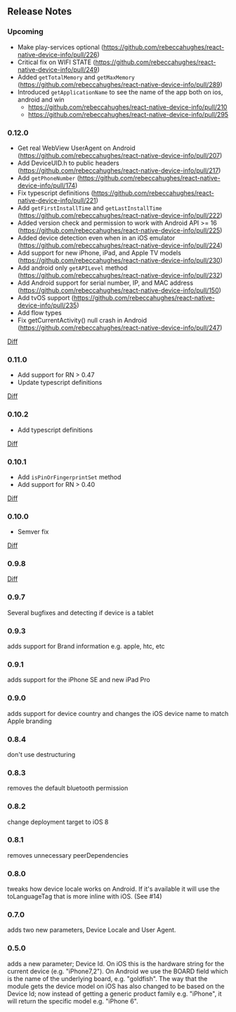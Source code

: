 ## Release Notes

### Upcoming

- Make play-services optional (https://github.com/rebeccahughes/react-native-device-info/pull/226)
- Critical fix on WIFI STATE (https://github.com/rebeccahughes/react-native-device-info/pull/249)
- Added `getTotalMemory` and `getMaxMemory` (https://github.com/rebeccahughes/react-native-device-info/pull/289)
- Introduced `getApplicationName` to see the name of the app both on ios, android and win
  - https://github.com/rebeccahughes/react-native-device-info/pull/210
  - https://github.com/rebeccahughes/react-native-device-info/pull/295

### 0.12.0

- Get real WebView UserAgent on Android (https://github.com/rebeccahughes/react-native-device-info/pull/207)
- Add DeviceUID.h to public headers (https://github.com/rebeccahughes/react-native-device-info/pull/217)
- Add `getPhoneNumber` (https://github.com/rebeccahughes/react-native-device-info/pull/174)
- Fix typescript definitions (https://github.com/rebeccahughes/react-native-device-info/pull/221)
- Add `getFirstInstallTime` and `getLastInstallTime` (https://github.com/rebeccahughes/react-native-device-info/pull/222)
- Added version check and permission to work with Android API >= 16 (https://github.com/rebeccahughes/react-native-device-info/pull/225)
- Added device detection even when in an iOS emulator (https://github.com/rebeccahughes/react-native-device-info/pull/224)
- Add support for new iPhone, iPad, and Apple TV models (https://github.com/rebeccahughes/react-native-device-info/pull/230)
- Add android only `getAPILevel` method (https://github.com/rebeccahughes/react-native-device-info/pull/232)
- Add Android support for serial number, IP, and MAC address (https://github.com/rebeccahughes/react-native-device-info/pull/150)
- Add tvOS support (https://github.com/rebeccahughes/react-native-device-info/pull/235)
- Add flow types
- Fix getCurrentActivity() null crash in Android (https://github.com/rebeccahughes/react-native-device-info/pull/247)

[Diff](https://github.com/rebeccahughes/react-native-device-info/compare/1aafc6f0b20d7cd6f0939ea5370e9899e4914c93...master)

### 0.11.0

- Add support for RN > 0.47
- Update typescript definitions

[Diff](https://github.com/rebeccahughes/react-native-device-info/compare/5b869cdd5e16b65cbe4e85a565aa331bd7546b89...1aafc6f0b20d7cd6f0939ea5370e9899e4914c93)

### 0.10.2

- Add typescript definitions

[Diff](https://github.com/rebeccahughes/react-native-device-info/compare/f3967862711892615e7f51d49d0034ee134f3e3d...5b869cdd5e16b65cbe4e85a565aa331bd7546b89)

### 0.10.1

- Add `isPinOrFingerprintSet` method
- Add support for RN > 0.40

[Diff](https://github.com/rebeccahughes/react-native-device-info/compare/c843144ea872a79f4d53a53b32f72511fbfc8d8b...f3967862711892615e7f51d49d0034ee134f3e3d)

### 0.10.0

- Semver fix

[Diff](https://github.com/rebeccahughes/react-native-device-info/compare/e8bfe5ea8d5f5414f2f97f35a5d02b611cbe39e3...c843144ea872a79f4d53a53b32f72511fbfc8d8b)

### 0.9.8

[Diff](https://github.com/rebeccahughes/react-native-device-info/compare/668996c64e23f477fc8156cdc43a49198b4fdd20...e8bfe5ea8d5f5414f2f97f35a5d02b611cbe39e3)

### 0.9.7

Several bugfixes and detecting if device is a tablet

### 0.9.3

adds support for Brand information e.g. apple, htc, etc

### 0.9.1

adds support for the iPhone SE and new iPad Pro

### 0.9.0

adds support for device country and changes the iOS device name to match Apple branding

### 0.8.4

don't use destructuring

### 0.8.3

removes the default bluetooth permission

### 0.8.2

change deployment target to iOS 8

### 0.8.1

removes unnecessary peerDependencies

### 0.8.0

tweaks how device locale works on Android. If it's available it will use the toLanguageTag that is more inline with iOS. (See #14)

### 0.7.0

adds two new parameters, Device Locale and User Agent.

### 0.5.0

adds a new parameter; Device Id. On iOS this is the hardware string for the current device (e.g. "iPhone7,2"). On Android we use the BOARD field which is the name of the underlying board, e.g. "goldfish". The way that the module gets the device model on iOS has also changed to be based on the Device Id; now instead of getting a generic product family e.g. "iPhone", it will return the specific model e.g. "iPhone 6".
